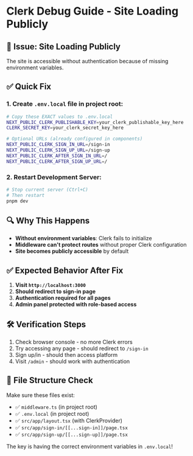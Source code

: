 # Clerk Debug Guide - Site Loading Publicly

## 🚨 **Issue: Site Loading Publicly**

The site is accessible without authentication because of missing environment variables.

## ✅ **Quick Fix**

### 1. Create `.env.local` file in project root:

```bash
# Copy these EXACT values to .env.local
NEXT_PUBLIC_CLERK_PUBLISHABLE_KEY=your_clerk_publishable_key_here
CLERK_SECRET_KEY=your_clerk_secret_key_here

# Optional URLs (already configured in components)
NEXT_PUBLIC_CLERK_SIGN_IN_URL=/sign-in
NEXT_PUBLIC_CLERK_SIGN_UP_URL=/sign-up
NEXT_PUBLIC_CLERK_AFTER_SIGN_IN_URL=/
NEXT_PUBLIC_CLERK_AFTER_SIGN_UP_URL=/
```

### 2. Restart Development Server:

```bash
# Stop current server (Ctrl+C)
# Then restart
pnpm dev
```

## 🔍 **Why This Happens**

- **Without environment variables**: Clerk fails to initialize
- **Middleware can't protect routes** without proper Clerk configuration
- **Site becomes publicly accessible** by default

## ✅ **Expected Behavior After Fix**

1. **Visit `http://localhost:3000`**
2. **Should redirect to sign-in page**
3. **Authentication required for all pages**
4. **Admin panel protected with role-based access**

## 🛠️ **Verification Steps**

1. Check browser console - no more Clerk errors
2. Try accessing any page - should redirect to `/sign-in`
3. Sign up/in - should then access platform
4. Visit `/admin` - should work with authentication

## 📝 **File Structure Check**

Make sure these files exist:
- ✅ `middleware.ts` (in project root)
- ✅ `.env.local` (in project root) 
- ✅ `src/app/layout.tsx` (with ClerkProvider)
- ✅ `src/app/sign-in/[[...sign-in]]/page.tsx`
- ✅ `src/app/sign-up/[[...sign-up]]/page.tsx`

The key is having the correct environment variables in `.env.local`!